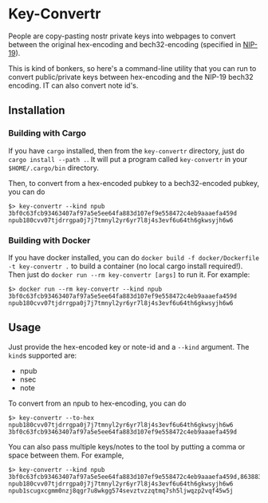 # Key-Convertr

People are copy-pasting nostr private keys into webpages to convert between the original hex-encoding and bech32-encoding (specified in [NIP-19](https://github.com/nostr-protocol/nips/blob/master/19.md)). 

This is kind of bonkers, so here's a command-line utility that you can run to convert public/private keys between hex-encoding and the NIP-19 bech32 encoding. IT can also convert note id's.

## Installation
### Building with Cargo
If you have `cargo` installed, then from the `key-convertr` directory, just do `cargo install --path .`. It will put a program called `key-convertr` in your `$HOME/.cargo/bin` directory. 

Then, to convert from a hex-encoded pubkey to a bech32-encoded pubkey, you can do

```shell
$> key-convertr --kind npub 3bf0c63fcb93463407af97a5e5ee64fa883d107ef9e558472c4eb9aaaefa459d
npub180cvv07tjdrrgpa0j7j7tmnyl2yr6yr7l8j4s3evf6u64th6gkwsyjh6w6
```

### Building with Docker
If you have docker installed, you can do `docker build -f docker/Dockerfile -t key-convertr .` to build a container (no local cargo install required!). Then just do `docker run --rm key-convertr [args]` to run it. For example:

```shell
$> docker run --rm key-convertr --kind npub 3bf0c63fcb93463407af97a5e5ee64fa883d107ef9e558472c4eb9aaaefa459d
npub180cvv07tjdrrgpa0j7j7tmnyl2yr6yr7l8j4s3evf6u64th6gkwsyjh6w6
```

## Usage

Just provide the hex-encoded key or note-id and a `--kind` argument. The `kind`s supported are:
- npub
- nsec
- note

To convert from an npub to hex-encoding, you can do

```shell
$> key-convertr --to-hex npub180cvv07tjdrrgpa0j7j7tmnyl2yr6yr7l8j4s3evf6u64th6gkwsyjh6w6
3bf0c63fcb93463407af97a5e5ee64fa883d107ef9e558472c4eb9aaaefa459d
```

You can also pass multiple keys/notes to the tool by putting a comma or space between them. For example,
```shell
$> key-convertr --kind npub 3bf0c63fcb93463407af97a5e5ee64fa883d107ef9e558472c4eb9aaaefa459d,863883611bdbe6291c081fb8775908a7ab0cb04b608405ec1e85e9f938020a98
npub180cvv07tjdrrgpa0j7j7tmnyl2yr6yr7l8j4s3evf6u64th6gkwsyjh6w6
npub1scugxcgmm0nzj8qgr7u8wkgg574sevztvzzqtmq7sh5ljwqzp2vqf45w5j
```